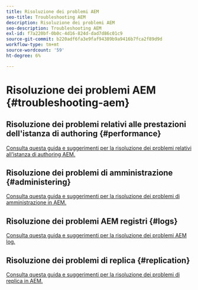 ```yaml
---
title: Risoluzione dei problemi AEM
seo-title: Troubleshooting AEM
description: Risoluzione dei problemi AEM
seo-description: Troubleshooting AEM
exl-id: f7a220bf-0b0c-4d16-824d-dad7d86c01c9
source-git-commit: b220adf6fa3e9faf94389b9a9416b7fca2f89d9d
workflow-type: tm+mt
source-wordcount: '59'
ht-degree: 6%

---
```


# Risoluzione dei problemi AEM {#troubleshooting-aem}

## Risoluzione dei problemi relativi alle prestazioni dell&#39;istanza di authoring {#performance}

[Consulta questa guida e suggerimenti per la risoluzione dei problemi relativi all’istanza di authoring AEM.](/help/sites-authoring/troubleshooting.md)

## Risoluzione dei problemi di amministrazione {#administering}

[Consulta questa guida e suggerimenti per la risoluzione dei problemi di amministrazione in AEM.](/help/sites-administering/troubleshoot.md)

## Risoluzione dei problemi AEM registri {#logs}

[Consulta questa guida e suggerimenti per la risoluzione dei problemi AEM log.](/help/sites-administering/troubleshooting.md)

## Risoluzione dei problemi di replica {#replication}

[Consulta questa guida e suggerimenti per la risoluzione dei problemi di replica in AEM.](/help/sites-deploying/troubleshoot-rep.md)
